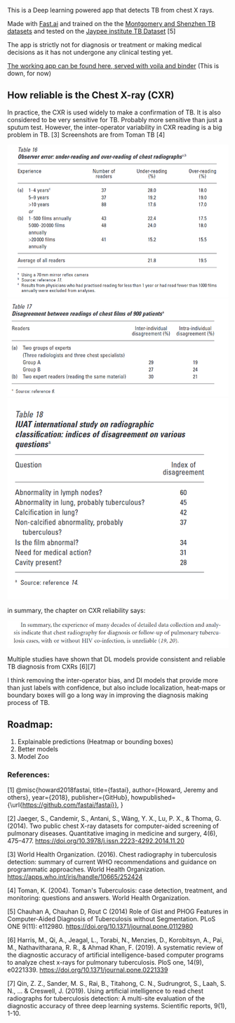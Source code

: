 This is a Deep learning powered app that detects TB from chest X rays.


Made with [Fast.ai](https://github.com/fastai/fastai) and trained on the the [Montgomery and Shenzhen TB datasets](https://lhncbc.nlm.nih.gov/LHC-publications/pubs/TuberculosisChestXrayImageDataSets.html) and tested on the [Jaypee institute TB Dataset](https://sourceforge.net/projects/tbxpredict/) [5]

The app is strictly not for diagnosis or treatment or making medical decisions as it has not undergone any clinical testing yet.

[The working app can be found here, served with voila and binder](https://hub.gke2.mybinder.org/user/aflip-tbornottb-piipw70u/voila/render/TB_or_not_TB.ipynb?token=JdX_LwudQFaa6GOuNneIuw) (This is down, for now)


## How reliable is the Chest X-ray (CXR)

In practice, the CXR is used widely to make a confirmation of TB. It is also considered to be very sensitive for TB. Probably more sensitive than just a sputum test. However, the inter-operator variability in CXR reading is a big problem in TB. [3] Screenshots are from Toman TB  [4]

![Observer error](/img/observer_error.png)
![Inter operator agreement](/img/inter_operator_agreement.png)
![Disagreement specification](/img/IUAT_disagreement_index.png)

in summary, the chapter on CXR reliability says:

![X-rays summary](/img/in_summary.png)


Multiple studies have shown that DL models provide consistent and reliable TB diagnosis from CXRs [6][7]

I think removing the inter-operator bias, and Dl models that provide more than just labels with confidence, but also include localization, heat-maps or boundary boxes will go a long way in improving the diagnosis making process of TB.



## Roadmap:

1. Explainable predictions (Heatmap or bounding boxes)
2. Better models
3. Model Zoo



### References:


[1] @misc{howard2018fastai,
  title={fastai},
  author={Howard, Jeremy and others},
  year={2018},
  publisher={GitHub},
  howpublished={\url{https://github.com/fastai/fastai}},
}

[2] Jaeger, S., Candemir, S., Antani, S., Wáng, Y. X., Lu, P. X., & Thoma, G. (2014). Two public chest X-ray datasets for computer-aided screening of pulmonary diseases. Quantitative imaging in medicine and surgery, 4(6), 475–477. https://doi.org/10.3978/j.issn.2223-4292.2014.11.20

[3] World Health Organization. (‎2016)‎. Chest radiography in tuberculosis detection: summary of current WHO recommendations and guidance on programmatic approaches. World Health Organization. https://apps.who.int/iris/handle/10665/252424

[4] Toman, K. (2004). Toman's Tuberculosis: case detection, treatment, and monitoring: questions and answers. World Health Organization.

[5]  Chauhan A, Chauhan D, Rout C (2014) Role of Gist and PHOG Features in Computer-Aided Diagnosis of Tuberculosis without Segmentation. PLoS ONE 9(11): e112980. https://doi.org/10.1371/journal.pone.0112980

[6] Harris, M., Qi, A., Jeagal, L., Torabi, N., Menzies, D., Korobitsyn, A., Pai, M., Nathavitharana, R. R., & Ahmad Khan, F. (2019). A systematic review of the diagnostic accuracy of artificial intelligence-based computer programs to analyze chest x-rays for pulmonary tuberculosis. PloS one, 14(9), e0221339. https://doi.org/10.1371/journal.pone.0221339

[7] Qin, Z. Z., Sander, M. S., Rai, B., Titahong, C. N., Sudrungrot, S., Laah, S. N., ... & Creswell, J. (2019). Using artificial intelligence to read chest radiographs for tuberculosis detection: A multi-site evaluation of the diagnostic accuracy of three deep learning systems. Scientific reports, 9(1), 1-10.
